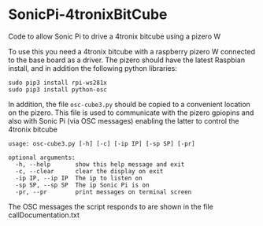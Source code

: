 # SonicPi-4tronixBitCube
Code to allow Sonic Pi to drive a 4tronix bitcube using a pizero W

To use this you need a 4tronix bitcube with a raspberry pizero W connected to the base board as a driver.
The pizero should have the latest Raspbian install, and in addition the following python libraries:
```
sudo pip3 install rpi-ws281x
sudo pip3 install python-osc
```
In addition, the file `osc-cube3.py` should be copied to a convenient location on the pizero.
This file is used to communicate with the pizero gpiopins and also with Sonic Pi (via OSC messages)
enabling the latter to control the 4tronix bitcube
```
usage: osc-cube3.py [-h] [-c] [-ip IP] [-sp SP] [-pr]

optional arguments:
  -h, --help       show this help message and exit
  -c, --clear      clear the display on exit
  -ip IP, --ip IP  The ip to listen on
  -sp SP, --sp SP  The ip Sonic Pi is on
  -pr, --pr        print messages on terminal screen
  ```
  The OSC messages the script responds to are shown in the file callDocumentation.txt
  
